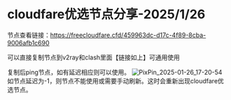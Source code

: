 # cloudfare优选节点分享-2025/1/26

节点查看链接：https://freecloudfare.cfd/459963dc-d17c-4f89-8cba-9006afb1c690

可以直接复制节点到v2ray和clash里面【链接如上】可通用使用

复制后ping节点，如有延迟相应则可以使用。
![PixPin_2025-01-26_17-20-54](https://github.com/user-attachments/assets/bd71a5a2-41f7-4a8e-909c-4d048fb246f8)
如节点延迟为-1，则节点不能使用或需要手动刷新。这时会重新出现cloudfare优选节点。
